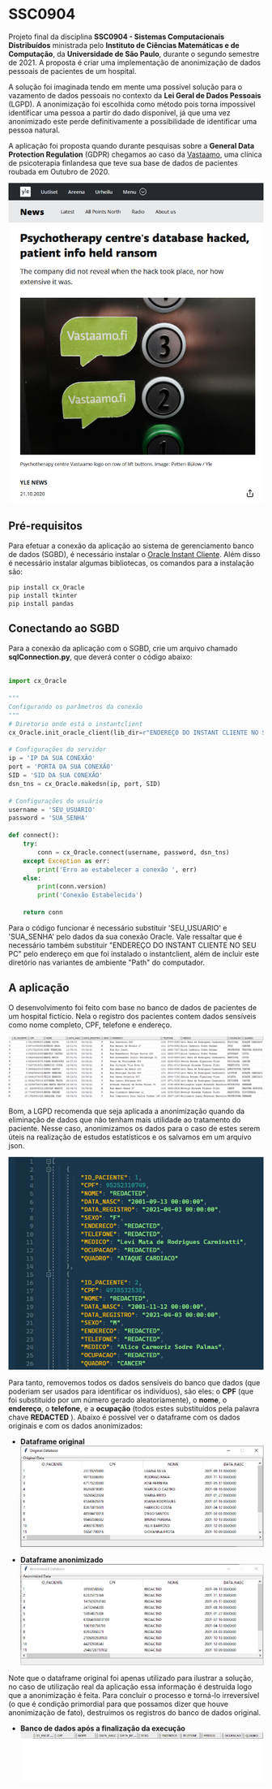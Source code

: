 # SSC0904
Projeto final da disciplina **__SSC0904 - Sistemas Computacionais Distribuídos__** ministrada pelo **__Instituto de Ciências Matemáticas e de Computação__**, da **__Universidade de São Paulo__**, durante o segundo semestre de 2021. A proposta é criar uma implementação de anonimização de dados pessoais de pacientes de um hospital.

A solução foi imaginada tendo em mente uma possível solução para o vazamento de dados pessoais no contexto da **__Lei Geral de Dados Pessoais__** (LGPD). A anonimização foi escolhida como método pois torna impossível identificar uma pessoa a partir do dado disponível, já que uma vez anonimizado este perde definitivamente a possibilidade de identificar uma pessoa natural.

A aplicação foi proposta quando durante pesquisas sobre a **__General Data Protection Regulation__** (GDPR) chegamos ao caso da [Vastaamo](https://www.lexology.com/library/detail.aspx?g=ae4fd6ac-461f-466a-bc7f-0429f71ebbf7), uma clínica de psicoterapia finlandesa que teve sua base de dados de pacientes roubada em Outubro de 2020.

![Vastaamo](./image/case.PNG)

## Pré-requisitos

Para efetuar a conexão da aplicação ao sistema de gerenciamento banco de dados (SGBD), é necessário instalar o [Oracle Instant Cliente](https://www.oracle.com/br/database/technologies/instant-client/winx64-64-downloads.html).
Além disso é necessário instalar algumas bibliotecas, os comandos para a instalação são:

```
pip install cx_Oracle
pip install tkinter
pip install pandas
```

## Conectando ao SGBD
Para a conexão da aplicação com o SGBD, crie um arquivo chamado **__sqlConnection.py__**, que deverá conter o código abaixo:

```python

import cx_Oracle

"""
Configurando os parâmetros da conexão
"""
# Diretorio onde está o instantclient
cx_Oracle.init_oracle_client(lib_dir=r"ENDEREÇO DO INSTANT CLIENTE NO SEU PC")

# Configurações do servidor
ip = 'IP DA SUA CONEXÃO'
port = 'PORTA DA SUA CONEXÃO'
SID = 'SID DA SUA CONEXÃO'
dsn_tns = cx_Oracle.makedsn(ip, port, SID)

# Configurações do usuário
username = 'SEU_USUARIO'
password = 'SUA_SENHA'

def connect():
    try:
        conn = cx_Oracle.connect(username, password, dsn_tns)
    except Exception as err:
        print('Erro ao estabelecer a conexão ', err)
    else:
        print(conn.version)
        print('Conexão Estabelecida')
    
    return conn
```
Para o código funcionar é necessário substituir 'SEU_USUARIO' e 'SUA_SENHA' pelo dados da sua conexão Oracle. Vale ressaltar que é necessário também substituir "ENDEREÇO DO INSTANT CLIENTE NO SEU PC" pelo endereço em que foi instalado o instantclient, além de incluir este diretório nas variantes de ambiente "Path" do computador.

## A aplicação

O desenvolvimento foi feito com base no banco de dados de pacientes de um hospital fictício. Nela o registro dos pacientes contem dados sensíveis como nome completo, CPF, telefone e endereço.

![DBinicial](./image/DBinicial.PNG)

Bom, a LGPD recomenda que seja aplicada a anonimização quando da eliminação de dados que não tenham mais utilidade ao tratamento do paciente. Nesse caso, anonimizamos os dados para o caso de estes serem úteis na realização de estudos estatísticos e os salvamos em um arquivo json.

![jsonGerado](./image/jsonGerado.PNG)

Para tanto, removemos todos os dados sensíveis do banco que dados (que poderiam ser usados para identificar os indivíduos), são eles: o **__CPF__** (que foi substituído por um número gerado aleatoriamente), o **__nome__**, o **__endereço__**, o **__telefone__**, e a **__ocupação__** (todos estes substituídos pela palavra chave **__REDACTED__** ). Abaixo é possível ver o dataframe com os dados originais e com os dados anonimizados:

- **__Dataframe original__**
![DataFrameOriginal](./image/DataFrameOriginal.PNG)

- **__Dataframe anonimizado__**
![DataFrameAnonimizado](./image/DataFrameAnonimizado.PNG)

Note que o dataframe original foi apenas utilizado para ilustrar a solução, no caso de utilização real da aplicação essa informação é destruída logo que a anonimização é feita.
Para concluir o processo e torná-lo irreversível (o que é condição primordial para que possamos dizer que houve anonimização de fato), destruímos os registros do banco de dados original.

- **__Banco de dados após a finalização da execução__**
![DBfinal](./image/DBfinal.PNG)
